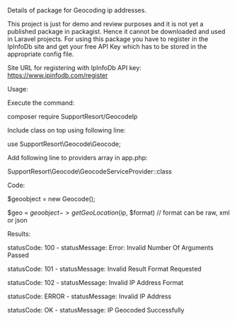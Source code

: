 Details of package for Geocoding ip addresses.

This project is just for demo and review purposes and it is not yet a published package in packagist. Hence it cannot be downloaded and used in Laravel projects. For using this package you have to register in the IpInfoDb site and get your free API Key which has to be stored in the appropriate config file.

Site URL for registering with IpInfoDb API key: https://www.ipinfodb.com/register

Usage:

Execute the command:

   composer require SupportResort/GeocodeIp

Include class on top using following line:

  use SupportResort\\Geocode\\Geocode;

Add following line to providers array in app.php:

  SupportResort\\Geocode\\GeocodeServiceProvider::class

Code:

$geoobject = new Geocode();

$geo = $geoobject->getGeoLocation($ip, $format) // format can be raw, xml or json

Results:

statusCode: 100 - statusMessage: Error: Invalid Number Of Arguments Passed

statusCode: 101 - statusMessage: Invalid Result Format Requested

statusCode: 102 - statusMessage: Invalid IP Address Format

statusCode: ERROR - statusMessage: Invalid IP Address

statusCode: OK  - statusMessage: IP Geocoded Successfully
